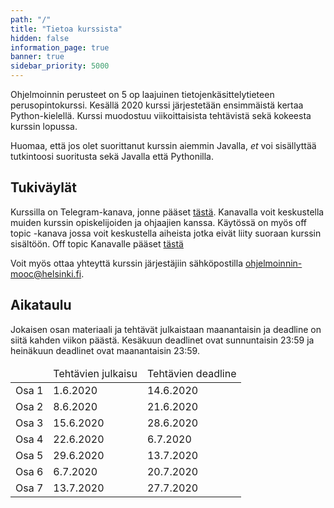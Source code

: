 ```yaml
---
path: "/"
title: "Tietoa kurssista"
hidden: false
information_page: true
banner: true
sidebar_priority: 5000
---
```


Ohjelmoinnin perusteet on 5 op laajuinen tietojenkäsittelytieteen
perusopintokurssi.
Kesällä 2020 kurssi järjestetään ensimmäistä kertaa Python-kielellä.
Kurssi muodostuu viikoittaisista tehtävistä sekä kokeesta kurssin lopussa.

Huomaa, että jos olet suorittanut kurssin aiemmin Javalla,
_et_ voi sisällyttää tutkintoosi suoritusta sekä Javalla että Pythonilla.

## Tukiväylät

Kurssilla on Telegram-kanava, jonne pääset [tästä](https://t.me/ohpekesa20/).
Kanavalla voit keskustella muiden kurssin opiskelijoiden ja ohjaajien kanssa.
Käytössä on myös off topic -kanava jossa voit keskustella aiheista jotka eivät liity suoraan kurssin sisältöön.
Off topic Kanavalle pääset [tästä](https://t.me/ohjelmointi20_ot)

Voit myös ottaa yhteyttä kurssin järjestäjiin sähköpostilla ohjelmoinnin-mooc@helsinki.fi.

## Aikataulu

Jokaisen osan materiaali ja tehtävät julkaistaan maanantaisin
ja deadline on siitä kahden viikon päästä.
Kesäkuun deadlinet ovat sunnuntaisin 23:59 ja
heinäkuun deadlinet ovat maanantaisin 23:59.

<table>
  <thead>
    <tr>
      <td></td>
      <td>Tehtävien julkaisu</td>
      <td>Tehtävien deadline</td>
    </tr>
  </th>
  <tbody>
    <tr>
      <td>Osa 1</td>
      <td>1.6.2020</td>
      <td>14.6.2020</td>
    </tr>
    <tr>
      <td>Osa 2</td>
      <td>8.6.2020</td>
      <td>21.6.2020</td>
    </tr>
    <tr>
      <td>Osa 3</td>
      <td>15.6.2020</td>
      <td>28.6.2020</td>
    </tr>
    <tr>
      <td>Osa 4</td>
      <td>22.6.2020</td>
      <td>6.7.2020</td>
    </tr>
    <tr>
      <td>Osa 5</td>
      <td>29.6.2020</td>
      <td>13.7.2020</td>
    </tr>
    <tr>
      <td>Osa 6</td>
      <td>6.7.2020</td>
      <td>20.7.2020</td>
    </tr>
    <tr>
      <td>Osa 7</td>
      <td>13.7.2020</td>
      <td>27.7.2020</td>
    </tr>
  </tbody>
</table>
